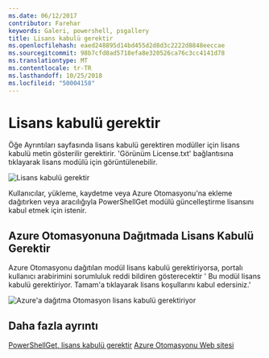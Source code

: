 ```yaml
---
ms.date: 06/12/2017
contributor: Farehar
keywords: Galeri, powershell, psgallery
title: Lisans kabulü gerektir
ms.openlocfilehash: eaed248895d14bd455d2d8d3c2222d8848eeccae
ms.sourcegitcommit: 98b7cfd8ad5718efa8e320526ca76c3cc4141d78
ms.translationtype: MT
ms.contentlocale: tr-TR
ms.lasthandoff: 10/25/2018
ms.locfileid: "50004158"
---
```

# <a name="require-license-acceptance"></a>Lisans kabulü gerektir

Öğe Ayrıntıları sayfasında lisans kabulü gerektiren modüller için lisans kabulü metin gösterilir gerektirir. 'Görünüm License.txt' bağlantısına tıklayarak lisans modülü için görüntülenebilir.

![Lisans kabulü gerektir](../../Images/RequireLicenseAcceptance.png)

Kullanıcılar, yükleme, kaydetme veya Azure Otomasyonu'na ekleme dağıtırken veya aracılığıyla PowerShellGet modülü güncelleştirme lisansını kabul etmek için istenir.

## <a name="require-license-acceptance-on-deploy-to-azure-automation"></a>Azure Otomasyonuna Dağıtmada Lisans Kabulü Gerektir

Azure Otomasyonu dağıtılan modül lisans kabulü gerektiriyorsa, portalı kullanıcı arabirimini sorumluluk reddi bildiren gösterecektir ' Bu modül lisans kabulü gerektiriyor. Tamam'a tıklayarak lisans koşullarını kabul edersiniz.'

![Azure'a dağıtma Otomasyon lisans kabulü gerektiriyor](../../Images/DeployToAzureAutomationRequireLicenseAcceptanceDisclaimer.png)

## <a name="more-details"></a>Daha fazla ayrıntı

[PowerShellGet, lisans kabulü gerektir](../../concepts/module-license-acceptance.md)
[Azure Otomasyonu Web sitesi](/azure/automation)
